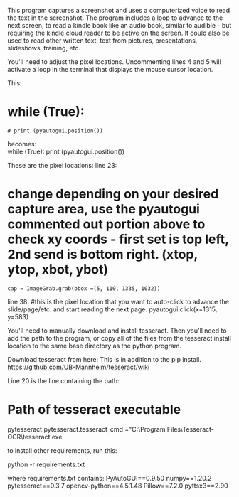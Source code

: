 This program captures a screenshot and uses a computerized voice to read the text in the screenshot.  The program includes a loop to advance to the next screen, to read a kindle book like an audio book, similar to audible - but requiring the kindle cloud reader to be active on the screen.  It could also be used to read other written text, text from pictures, presentations, slideshows, training, etc.

You'll need to adjust the pixel locations. Uncommenting lines 4 and 5 will activate a loop in the terminal that displays the mouse cursor location.

This:
# while (True):
	# print (pyautogui.position())

becomes:	
while (True):
	print (pyautogui.position())

These are the pixel locations:
line 23:
# change depending on your desired capture area, use the pyautogui commented out portion above to check xy coords - first set is top left, 2nd send is bottom right. (xtop, ytop, xbot, ybot)
    cap = ImageGrab.grab(bbox =(5, 110, 1335, 1032))
	
line 38:
#this is the pixel location that you want to auto-click to advance the slide/page/etc. and start reading the next page.
pyautogui.click(x=1315, y=583)  

You'll need to manually download and install tesseract.  Then you'll need to add the path to the program, or copy all of the files from the tesseract install location to the same base directory as the python program.

Download tesseract from here:  This is in addition to the pip install.
https://github.com/UB-Mannheim/tesseract/wiki

Line 20 is the line containing the path:
# Path of tesseract executable
pytesseract.pytesseract.tesseract_cmd ="C:\\Program Files\\Tesseract-OCR\\tesseract.exe

to install other requirements, run this:

python -r requirements.txt

where requirements.txt contains:
PyAutoGUI==0.9.50
numpy==1.20.2
pytesseract==0.3.7
opencv-python==4.5.1.48
Pillow==7.2.0
pyttsx3==2.90